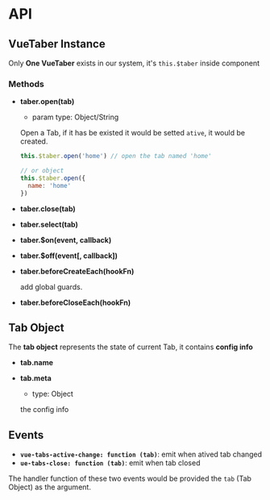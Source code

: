 # API

## VueTaber Instance

Only **One VueTaber** exists in our system, it's `this.$taber` inside component

### Methods

- **taber.open(tab)**

  - param type: Object/String

  Open a Tab, if it has be existed it would be setted `ative`, it would be created.

  ``` js
  this.$taber.open('home') // open the tab named 'home'

  // or object
  this.$taber.open({
    name: 'home'
  })
  ```


- **taber.close(tab)**

- **taber.select(tab)**

- **taber.$on(event, callback)**

- **taber.$off(event[, callback])**

- **taber.beforeCreateEach(hookFn)**

  add global guards.


- **taber.beforeCloseEach(hookFn)**


## Tab Object

The **tab object** represents the state of current Tab, it contains **config info**

- **tab.name**
- **tab.meta**

  - type: Object  

  the config info


## Events

- **`vue-tabs-active-change: function (tab)`**: emit when atived tab changed
- **`ue-tabs-close: function (tab)`**: emit when tab closed


The handler function of these two events would be provided the `tab` (Tab Object) as the argument.

